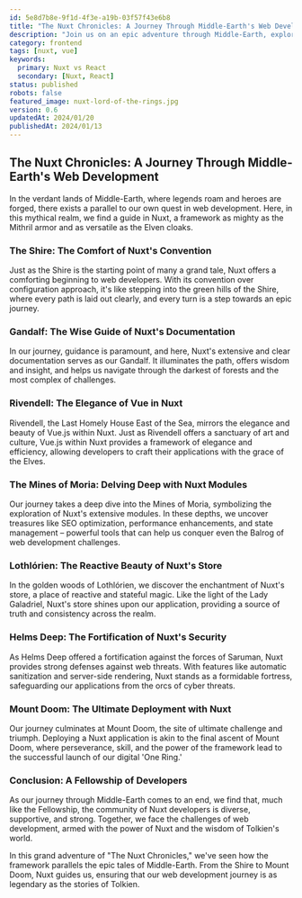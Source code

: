 ```yaml
---
id: 5e8d7b8e-9f1d-4f3e-a19b-03f57f43e6b8
title: "The Nuxt Chronicles: A Journey Through Middle-Earth's Web Development"
description: "Join us on an epic adventure through Middle-Earth, exploring how each feature of Nuxt aligns with characters and places from Tolkien's world. Discover how the power and versatility of Nuxt can guide you on your web development quest."
category: frontend
tags: [nuxt, vue]
keywords: 
  primary: Nuxt vs React
  secondary: [Nuxt, React]
status: published
robots: false
featured_image: nuxt-lord-of-the-rings.jpg
version: 0.6
updatedAt: 2024/01/20
publishedAt: 2024/01/13
---
```


## The Nuxt Chronicles: A Journey Through Middle-Earth's Web Development

In the verdant lands of Middle-Earth, where legends roam and heroes are forged, there exists a parallel to our own quest in web development. Here, in this mythical realm, we find a guide in Nuxt, a framework as mighty as the Mithril armor and as versatile as the Elven cloaks.

### The Shire: The Comfort of Nuxt's Convention

Just as the Shire is the starting point of many a grand tale, Nuxt offers a comforting beginning to web developers. With its convention over configuration approach, it's like stepping into the green hills of the Shire, where every path is laid out clearly, and every turn is a step towards an epic journey.

### Gandalf: The Wise Guide of Nuxt's Documentation

In our journey, guidance is paramount, and here, Nuxt's extensive and clear documentation serves as our Gandalf. It illuminates the path, offers wisdom and insight, and helps us navigate through the darkest of forests and the most complex of challenges.

### Rivendell: The Elegance of Vue in Nuxt

Rivendell, the Last Homely House East of the Sea, mirrors the elegance and beauty of Vue.js within Nuxt. Just as Rivendell offers a sanctuary of art and culture, Vue.js within Nuxt provides a framework of elegance and efficiency, allowing developers to craft their applications with the grace of the Elves.

### The Mines of Moria: Delving Deep with Nuxt Modules

Our journey takes a deep dive into the Mines of Moria, symbolizing the exploration of Nuxt's extensive modules. In these depths, we uncover treasures like SEO optimization, performance enhancements, and state management – powerful tools that can help us conquer even the Balrog of web development challenges.

### Lothlórien: The Reactive Beauty of Nuxt's Store

In the golden woods of Lothlórien, we discover the enchantment of Nuxt's store, a place of reactive and stateful magic. Like the light of the Lady Galadriel, Nuxt's store shines upon our application, providing a source of truth and consistency across the realm.

### Helms Deep: The Fortification of Nuxt's Security

As Helms Deep offered a fortification against the forces of Saruman, Nuxt provides strong defenses against web threats. With features like automatic sanitization and server-side rendering, Nuxt stands as a formidable fortress, safeguarding our applications from the orcs of cyber threats.

### Mount Doom: The Ultimate Deployment with Nuxt

Our journey culminates at Mount Doom, the site of ultimate challenge and triumph. Deploying a Nuxt application is akin to the final ascent of Mount Doom, where perseverance, skill, and the power of the framework lead to the successful launch of our digital 'One Ring.'

### Conclusion: A Fellowship of Developers

As our journey through Middle-Earth comes to an end, we find that, much like the Fellowship, the community of Nuxt developers is diverse, supportive, and strong. Together, we face the challenges of web development, armed with the power of Nuxt and the wisdom of Tolkien's world.

In this grand adventure of "The Nuxt Chronicles," we've seen how the framework parallels the epic tales of Middle-Earth. From the Shire to Mount Doom, Nuxt guides us, ensuring that our web development journey is as legendary as the stories of Tolkien.